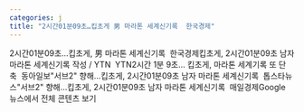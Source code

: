 ```yaml
---
categories: j
title: "2시간01분09초…킵초게 男 마라톤 세계신기록  한국경제"
---
```

2시간01분09초…킵초게, 男 마라톤 세계신기록&nbsp;&nbsp;한국경제킵초게, 2시간01분09초 남자 마라톤 세계신기록 작성 / YTN&nbsp;&nbsp;YTN2시간 1분 9초… 킵초게, 마라톤 세계기록 또 단축&nbsp;&nbsp;동아일보"서브2" 향해…킵초게, 2시간01분09초 남자 마라톤 세계신기록&nbsp;&nbsp;톱스타뉴스"서브2" 향해…킵초게, 2시간01분09초 남자 마라톤 세계신기록&nbsp;&nbsp;매일경제Google 뉴스에서 전체 콘텐츠 보기